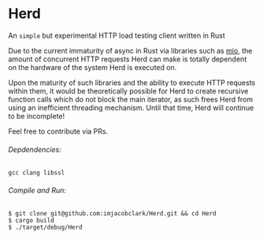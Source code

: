 # Herd
An `simple` but experimental HTTP load testing client written in Rust

Due to the current immaturity of async in Rust via libraries such as [mio](https://github.com/carllerche/mio), the amount of concurrent HTTP requests Herd can make is totally dependent on the hardware of the system Herd is executed on. 

Upon the maturity of such libraries and the ability to execute HTTP requests within them, it would be theoretically possible for Herd to create recursive function calls which do not block the main iterator, as such frees Herd from using an inefficient threading mechanism. Until that time, Herd will continue to be incomplete!

Feel free to contribute via PRs.

###### Depdendencies:

`gcc clang libssl`

###### Compile and Run:
```shell
$ git clone git@github.com:imjacobclark/Herd.git && cd Herd
$ cargo build
$ ./target/debug/Herd
```
